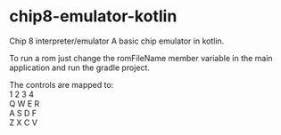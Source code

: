 # chip8-emulator-kotlin
Chip 8 interpreter/emulator
A basic chip emulator in kotlin.

To run a rom just change the romFileName member variable in the main application and run the gradle project.

The controls are mapped to:   
1 2 3 4  
Q W E R  
A S D F  
Z X C V  
